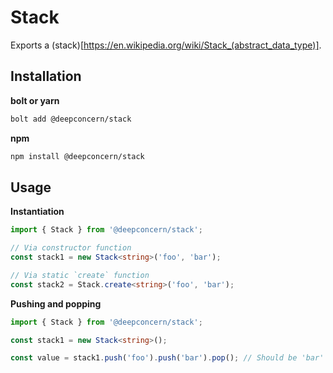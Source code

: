 # Stack

Exports a (stack)[https://en.wikipedia.org/wiki/Stack_(abstract_data_type)].

## Installation

**bolt or yarn**

```sh
bolt add @deepconcern/stack
```

**npm**

```sh
npm install @deepconcern/stack
```

## Usage

**Instantiation**

```typescript
import { Stack } from '@deepconcern/stack';

// Via constructor function
const stack1 = new Stack<string>('foo', 'bar');

// Via static `create` function
const stack2 = Stack.create<string>('foo', 'bar');
```

**Pushing and popping**

```typescript
import { Stack } from '@deepconcern/stack';

const stack1 = new Stack<string>();

const value = stack1.push('foo').push('bar').pop(); // Should be 'bar'
```
